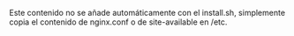 Este contenido no se añade automáticamente con el install.sh, simplemente copia el contenido de nginx.conf o de site-available en /etc.
